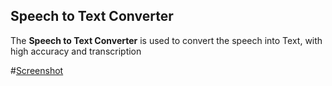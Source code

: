 ## Speech to Text Converter
The **Speech to Text Converter** is used to convert the speech into Text, with high accuracy and transcription

#[Screenshot](image.png)
